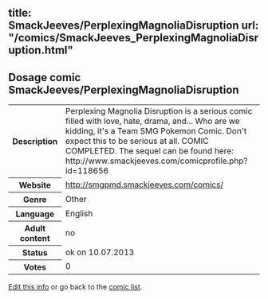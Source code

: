 title: SmackJeeves/PerplexingMagnoliaDisruption
url: "/comics/SmackJeeves_PerplexingMagnoliaDisruption.html"
---
Dosage comic SmackJeeves/PerplexingMagnoliaDisruption
-----------------------------------------

<p id="msg"></p>
<script type="text/javascript">
if (window.location.search === '?edit_info_mail=sent_ok') {
  var elem = document.getElementById("msg");
  elem.innerHTML = 'Edited information sucessfully sent for review, which is usually done daily. Thanks!';
  elem.className = 'ok';
}
</script>
<table class="comicinfo">
<tr>
<th>Description</th><td>Perplexing Magnolia Disruption is a serious comic filled with love, hate, drama, and... Who are we kidding, it's a Team SMG Pokemon Comic. Don't expect this to be serious at all. COMIC COMPLETED. The sequel can be found here: http://www.smackjeeves.com/comicprofile.php?id=118656</td>
</tr>
<tr>
<th>Website</th><td><a href="http://smgpmd.smackjeeves.com/comics/">http://smgpmd.smackjeeves.com/comics/</a></td>
</tr>
<tr>
<th>Genre</th><td>Other</td>
</tr>
<tr>
<th>Language</th><td>English</td>
</tr>
<tr>
<th>Adult content</th><td>no</td>
</tr>
<tr>
<th>Status</th><td>ok on 10.07.2013</td>
</tr>
<tr>
<th>Votes</th><td>0</td>
</tr>
</table>

[Edit this info](SmackJeeves_PerplexingMagnoliaDisruption_edit.html) or go back to the [comic list](../comic-index.html).
